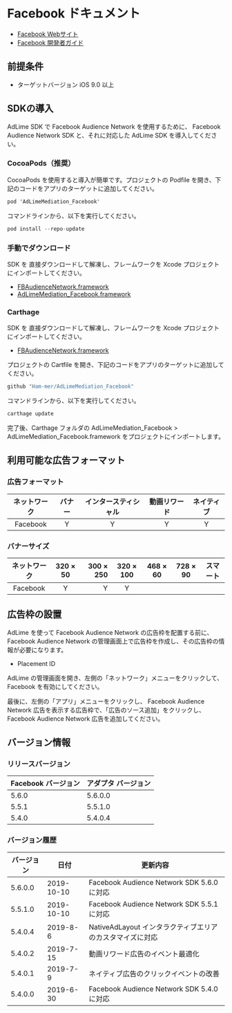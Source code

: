 # Facebook ドキュメント
- [Facebook Webサイト](https://business.facebook.com/pub/home)
- [Facebook 開発者ガイド](https://developers.facebook.com/docs/audience-network/ios)

## 前提条件
- ターゲットバージョン iOS 9.0 以上

## SDKの導入
AdLime SDK で Facebook Audience Network を使用するために、 Facebook Audience Network SDK と、それに対応した AdLime SDK を導入してください。

### CocoaPods（推奨）

CocoaPods を使用すると導入が簡単です。プロジェクトの Podfile を開き、下記のコードをアプリのターゲットに追加してください。
```objectivec
pod 'AdLimeMediation_Facebook'
```

コマンドラインから、以下を実行してください。
```objectivec
pod install --repo-update
```

### 手動でダウンロード
SDK を 直接ダウンロードして解凍し、フレームワークを Xcode プロジェクトにインポートしてください。
- [FBAudienceNetwork.framework](https://github.com/Ham-mer/AdLime-iOS-Pub/raw/master/DownloadZip/Networks/FBAudienceNetwork/FBAudienceNetwork_5.6.0.zip)
- [AdLimeMediation_Facebook.framework](https://github.com/Ham-mer/AdLime-iOS-Pub/raw/master/DownloadZip/AdLimeMediation_Facebook/5.6.0.0.zip)

### Carthage
SDK を 直接ダウンロードして解凍し、フレームワークを Xcode プロジェクトにインポートしてください。
- [FBAudienceNetwork.framework](https://github.com/Ham-mer/AdLime-iOS-Pub/raw/master/DownloadZip/Networks/FBAudienceNetwork/FBAudienceNetwork_5.6.0.zip)

プロジェクトの Cartfile を開き、下記のコードをアプリのターゲットに追加してください。
```objectivec
github "Ham-mer/AdLimeMediation_Facebook"
```

コマンドラインから、以下を実行してください。
```objectivec
carthage update
```

完了後、Carthage フォルダの AdLimeMediation_Facebook > AdLimeMediation_Facebook.framework をプロジェクトにインポートします。

## 利用可能な広告フォーマット

### 広告フォーマット
|ネットワーク|バナー|インタースティシャル|動画リワード|ネイティブ|
|:-----:|:----:|:----------:|:------:|:----:|
|Facebook  |Y     | Y          |Y       |Y     |

### バナーサイズ
|ネットワーク  |320 × 50  |300 × 250   |320 × 100  |468 × 60  |728 × 90  |スマート    |
|:-------:|:------:| --------:|:-------:|:------:|:------:|:-------:|
|Facebook    |Y       |Y         |Y        |        |        |         |

## 広告枠の設置
AdLime を使って Facebook Audience Network の広告枠を配置する前に、Facebook Audience Network の管理画面上で広告枠を作成し、その広告枠の情報が必要になります。
- Placement ID

AdLime の管理画面を開き、左側の「ネットワーク」メニューをクリックして、 Facebook を有効にしてください。

最後に、左側の「アプリ」メニューをクリックし、 Facebook Audience Network 広告を表示する広告枠で、「広告のソース追加」をクリックし、 Facebook Audience Network 広告を追加してください。

## バージョン情報

### リリースバージョン
| Facebook バージョン | アダプタ バージョン |
|:-----------------|:----------------|
| 5.6.0            | 5.6.0.0         |
| 5.5.1            | 5.5.1.0         |
| 5.4.0            | 5.4.0.4         |

### バージョン履歴
| バージョン | 日付       | 更新内容                              |
|----------|------------|-----------------------------------|
| 5.6.0.0  | 2019-10-10 | Facebook Audience Network SDK 5.6.0 に対応|
| 5.5.1.0  | 2019-10-10 | Facebook Audience Network SDK 5.5.1 に対応|
| 5.4.0.4  | 2019-8-6   | NativeAdLayout インタラクティブエリアのカスタマイズに対応|
| 5.4.0.2  | 2019-7-15  | 動画リワード広告のイベント最適化        |
| 5.4.0.1  | 2019-7-9   | ネイティブ広告のクリックイベントの改善 |
| 5.4.0.0  | 2019-6-30  | Facebook Audience Network SDK 5.4.0 に対応|
